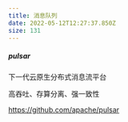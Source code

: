 ```yaml
---
title: 消息队列
date: 2022-05-12T12:27:37.850Z
size: 131
---
```

##### pulsar

下一代云原生分布式消息流平台

高吞吐、存算分离、强一致性

https://github.com/apache/pulsar
